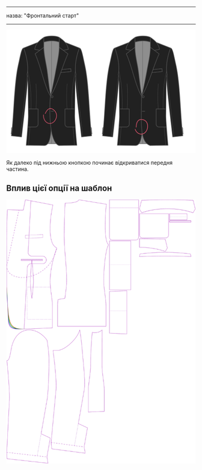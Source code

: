 - - -
назва: "Фронтальний старт"
- - -

![Початок відрізання спереду](frontcutawaystart.svg)

Як далеко під нижньою кнопкою починає відкриватися передня частина.

## Вплив цієї опції на шаблон

![На цьому зображенні показано вплив цієї опції шляхом накладання декількох варіантів, які мають різне значення для цієї опції](jaeger_frontcutawaystart_sample.svg "Вплив цієї опції на шаблон")
